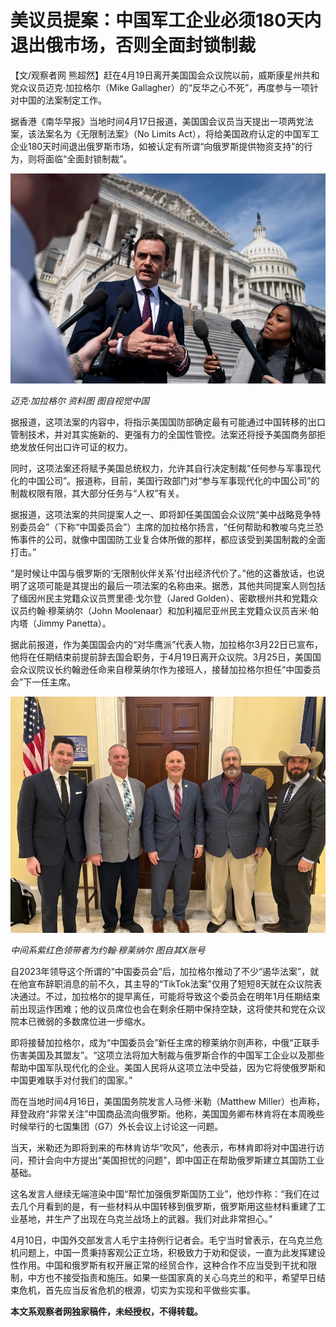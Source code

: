 # 美议员提案：中国军工企业必须180天内退出俄市场，否则全面封锁制裁

【文/观察者网 熊超然】赶在4月19日离开美国国会众议院以前，威斯康星州共和党众议员迈克·加拉格尔（Mike
Gallagher）的“反华之心不死”，再度参与一项针对中国的法案制定工作。

据香港《南华早报》当地时间4月17日报道，美国国会议员当天提出一项两党法案，该法案名为《无限制法案》（No Limits
Act），将给美国政府认定的中国军工企业180天时间退出俄罗斯市场，如被认定有所谓“向俄罗斯提供物资支持”的行为，则将面临“全面封锁制裁”。

![99289c5247578fc9660609ffb28d8e92.jpg](https://raw.githubusercontent.com/qqhsx/qqnews_image/main/2024/04/18/美议员提案：中国军工企业必须180天内退出俄市场，否则全面封锁制裁/99289c5247578fc9660609ffb28d8e92.jpg)

 _迈克·加拉格尔 资料图 图自视觉中国_

据报道，这项法案的内容中，将指示美国国防部确定最有可能通过中国转移的出口管制技术，并对其实施新的、更强有力的全国性管控。法案还将授予美国商务部拒绝发放任何出口许可证的权力。

同时，这项法案还将赋予美国总统权力，允许其自行决定制裁“任何参与军事现代化的中国公司”。报道称，目前，美国行政部门对“参与军事现代化的中国公司”的制裁权限有限，其大部分任务与“人权”有关。

据报道，这项法案的共同提案人之一、即将卸任美国国会众议院“美中战略竞争特别委员会”（下称“中国委员会”）主席的加拉格尔扬言，“任何帮助和教唆乌克兰恐怖事件的公司，就像中国国防工业复合体所做的那样，都应该受到美国制裁的全面打击。”

“是时候让中国与俄罗斯的‘无限制伙伴关系’付出经济代价了。”他的这番放话，也说明了这项可能是其提出的最后一项法案的名称由来。据悉，其他共同提案人则包括了缅因州民主党籍众议员贾里德·戈尔登（Jared
Golden）、密歇根州共和党籍众议员约翰·穆莱纳尔（John Moolenaar）和加利福尼亚州民主党籍众议员吉米·帕内塔（Jimmy Panetta）。

据此前报道，作为美国国会内的“对华鹰派”代表人物，加拉格尔3月22日已宣布，他将在任期结束前提前辞去国会职务，于4月19日离开众议院。3月25日，美国国会众议院议长约翰逊任命来自穆莱纳尔作为接班人，接替加拉格尔担任“中国委员会”下一任主席。

![2480b41f4073ce45b3ae43858707da18.jpg](https://raw.githubusercontent.com/qqhsx/qqnews_image/main/2024/04/18/美议员提案：中国军工企业必须180天内退出俄市场，否则全面封锁制裁/2480b41f4073ce45b3ae43858707da18.jpg)

_中间系紫红色领带者为约翰·穆莱纳尔 图自其X账号_

自2023年领导这个所谓的“中国委员会”后，加拉格尔推动了不少“遏华法案”，就在他宣布辞职消息的前不久，其主导的“TikTok法案”仅用了短短8天就在众议院表决通过。不过，加拉格尔的提早离任，可能将导致这个委员会在明年1月任期结束前出现运作困难；他的议员席位也会在剩余任期中保持空缺，这将使共和党在众议院本已微弱的多数席位进一步缩水。

即将接替加拉格尔，成为“中国委员会”新任主席的穆莱纳尔则声称，中俄“正联手伤害美国及其盟友”。“这项立法将加大制裁与俄罗斯合作的中国军工企业以及那些帮助中国军队现代化的企业。美国人民将从这项立法中受益，因为它将使俄罗斯和中国更难联手对付我们的国家。”

而在当地时间4月16日，美国国务院发言人马修·米勒（Matthew
Miller）也声称，拜登政府“非常关注”中国商品流向俄罗斯。他称，美国国务卿布林肯将在本周晚些时候举行的七国集团（G7）外长会议上讨论这一问题。

当天，米勒还为即将到来的布林肯访华“吹风”，他表示，布林肯即将对中国进行访问，预计会向中方提出“美国担忧的问题”，即中国正在帮助俄罗斯建立其国防工业基础。

这名发言人继续无端渲染中国“帮忙加强俄罗斯国防工业”，他炒作称：“我们在过去几个月看到的是，有一些材料从中国转移到俄罗斯，俄罗斯用这些材料重建了工业基地，并生产了出现在乌克兰战场上的武器。我们对此非常担心。”

4月10日，中国外交部发言人毛宁主持例行记者会。毛宁当时曾表示，在乌克兰危机问题上，中国一贯秉持客观公正立场，积极致力于劝和促谈，一直为此发挥建设性作用。中国和俄罗斯有权开展正常的经贸合作，这种合作不应当受到干扰和限制，中方也不接受指责和施压。如果一些国家真的关心乌克兰的和平，希望早日结束危机，首先应当反省危机的根源，切实为实现和平做些实事。

**本文系观察者网独家稿件，未经授权，不得转载。**

